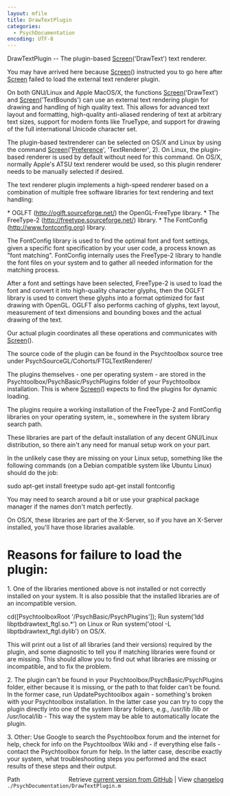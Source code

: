 ```yaml
---
layout: mfile
title: DrawTextPlugin
categories:
  - PsychDocumentation
encoding: UTF-8
---
```


DrawTextPlugin -- The plugin-based [Screen](/docs/Screen)('DrawText') text renderer.

You may have arrived here because [Screen](/docs/Screen)() instructed you to go here
after [Screen](/docs/Screen) failed to load the external text renderer plugin.

On both GNU/Linux and Apple MacOS/X, the functions [Screen](/docs/Screen)('DrawText') and
[Screen](/docs/Screen)('TextBounds') can use an external text rendering plugin for
drawing and handling of high quality text. This allows for advanced text
layout and formatting, high-quality anti-aliased rendering of text at
arbitrary text sizes, support for modern fonts like TrueType, and support
for drawing of the full international Unicode character set.

The plugin-based textrenderer can be selected on OS/X and Linux by
using the command [Screen](/docs/Screen)('[Preference](/docs/Preference)', 'TextRenderer', 2). On Linux, the
plugin-based renderer is used by default without need for this command.
On OS/X, normally Apple's ATSU text renderer would be used, so this
plugin renderer needs to be manually selected if desired.

The text renderer plugin implements a high-speed renderer based on a
combination of multiple free software libraries for text rendering and
text handling:

\* OGLFT (http://oglft.sourceforge.net/) the OpenGL-FreeType library.
\* The FreeType-2 (http://freetype.sourceforge.net/) library.
\* The FontConfig (http://www.fontconfig.org) library.

The FontConfig library is used to find the optimal font and font
settings, given a specific font specification by your user code, a process
known as "font matching". FontConfig internally uses the FreeType-2
library to handle the font files on your system and to gather all needed
information for the matching process.

After a font and settings have been selected, FreeType-2 is used to load
the font and convert it into high-quality character glyphs, then the
OGLFT library is used to convert these glyphs into a format optimized for
fast drawing with OpenGL. OGLFT also performs caching of glyphs, text
layout, measurement of text dimensions and bounding boxes and the actual
drawing of the text.

Our actual plugin coordinates all these operations and communicates with
[Screen](/docs/Screen)().

The source code of the plugin can be found in the Psychtoolbox source
tree under PsychSourceGL/Cohorts/FTGLTextRenderer/

The plugins themselves - one per operating system - are stored in the
Psychtoolbox/PsychBasic/PsychPlugins folder of your Psychtoolbox
installation. This is where [Screen](/docs/Screen)() expects to find the plugins for
dynamic loading.

The plugins require a working installation of the FreeType-2 and
FontConfig libraries on your operating system, ie., somewhere in the
system library search path.

These libraries are part of the default installation of any decent
GNU/Linux distribution, so there ain't any need for manual setup work on
your part.

In the unlikely case they are missing on your Linux setup, something like
the following commands (on a Debian compatible system like Ubuntu Linux)
should do the job:

sudo apt-get install freetype
sudo apt-get install fontconfig

You may need to search around a bit or use your graphical package manager
if the names don't match perfectly.

On OS/X, these libraries are part of the X-Server, so if you have an
X-Server installed, you'll have those libraries available.

# Reasons for failure to load the plugin:

1\. One of the libraries mentioned above is not installed or not correctly
   installed on your system. It is also possible that the installed
   libraries are of an incompatible version.

   cd([PsychtoolboxRoot '/PsychBasic/PsychPlugins']);
   Run system('ldd libptbdrawtext\_ftgl.so.\*') on Linux or
   Run system('otool -L libptbdrawtext\_ftgl.dylib') on OS/X.

   This will print out a list of all libraries (and their versions)
   required by the plugin, and some diagnostic to tell you if matching
   libraries were found or are missing. This should allow you to find out
   what libraries are missing or incompatible, and to fix the problem.

2\. The plugin can't be found in your Psychtoolbox/PsychBasic/PsychPlugins
   folder, either because it is missing, or the path to that folder can't
   be found. In the former case, run UpdatePsychtoolbox again -
   something's broken with your Psychtoolbox installation. In the latter
   case you can try to copy the plugin directly into one of the system
   library folders, e.g., /usr/lib /lib or /usr/local/lib - This way the
   system may be able to automatically locate the plugin.

3\. Other: Use Google to search the Psychtoolbox forum and the internet
   for help, check for info on the Psychtoolbox Wiki and - if everything
   else fails - contact the Psychtoolbox forum for help. In the latter
   case, describe exactly your system, what troubleshooting steps you
   performed and the exact results of these steps and their output.



<div class="code_header" style="text-align:right;">
  <span style="float:left;">Path&nbsp;&nbsp;</span> <span class="counter">Retrieve <a href=
  "https://raw.github.com/Psychtoolbox-3/Psychtoolbox-3/beta/./PsychDocumentation/DrawTextPlugin.m">current version from GitHub</a> | View <a href=
  "https://github.com/Psychtoolbox-3/Psychtoolbox-3/commits/beta/./PsychDocumentation/DrawTextPlugin.m">changelog</a></span>
</div>
<div class="code">
  <code>./PsychDocumentation/DrawTextPlugin.m</code>
</div>
